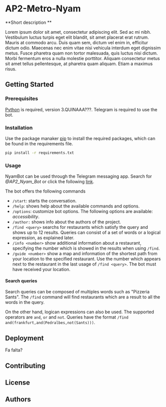# AP2-Metro-Nyam
**Short description **

Lorem ipsum dolor sit amet, consectetur adipiscing elit. Sed ac mi nibh. Vestibulum luctus turpis eget elit blandit, sit amet placerat erat rutrum. Mauris at commodo arcu. Duis quam sem, dictum vel enim in, efficitur dictum odio. Maecenas nec enim vitae nisi vehicula interdum eget dignissim metus. Fusce pharetra quam non tortor malesuada, quis luctus nisi dictum. Morbi fermentum eros a nulla molestie porttitor. Aliquam consectetur metus sit amet tellus pellentesque, at pharetra quam aliquam. Etiam a maximus risus.

## Getting Started
### Prerequisites
[Python](https://www.python.org/) is required, version 3.QUINAAA???.
Telegram is required to use the bot.
### Installation
Use the package manaker [pip](https://pip.pypa.io/en/stable/) to install the required packages, which can be found in the requirements file.
```bash
pip install -r requirements.txt
```
### Usage
NyamBot can be used through the Telegram messaging app. Search for *@AP2_Nyam_Bot* or click the following [link](https://t.me/AP2_nyam_bot).

The bot offers the following commands

- `/start`: starts the conversation.
- `/help`: shows help about the available commands and options.
- `/options`: customize bot options. The following options are available: *accessibility*.
- `/author:` shows info about the authors of the project.
- `/find <query>` searchs for restaurants which satisfy the query and shows up to 12 results. Queries can consist of a set of words or a logical expression, as explained later.
- `/info <number>` show additional information about a restaurant, specifying the number which is showed in the results when using `/find`.
- `/guide <number>` show a map and information of the shortest path from your location to the specified restaurant. Use the number which appears next to the restaurant in the last usage of `/find <query>`. The bot must have received your location.

#### Search queries
Search queries can be composed of multiples words such as "Pizzeria Sants". The `/find` command will find restaurants which are a result to all the words in the query.

On the other hand, logican expressions can also be used. The supported operators are `and`, `or` and `not`. Queries have the format `/find and(frankfurt,and(Pedralbes,not(Sants)))`.

## Deployment
Fa falta?

## Contributing

## License

## Authors

